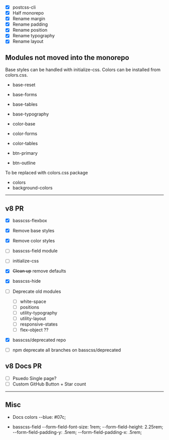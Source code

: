 
- [x] postcss-cli
- [x] Half monorepo
- [x] Rename margin
- [x] Rename padding
- [x] Rename position
- [x] Rename typography
- [x] Rename layout

## Modules not moved into the monorepo

Base styles can be handled with initialize-css. Colors can be installed from colors.css.

- base-reset
- base-forms
- base-tables
- base-typography

- color-base
- color-forms
- color-tables
- btn-primary
- btn-outline

To be replaced with colors.css package
- colors
- background-colors

---

## v8 PR
- [x] basscss-flexbox
- [x] Remove base styles
- [x] Remove color styles
- [ ] basscss-field module
- [ ] initialize-css
- [x] ~~Clean up~~ remove defaults
- [x] basscss-hide
- [ ] Deprecate old modules
  - [ ] white-space
  - [ ] positions
  - [ ] utility-typography
  - [ ] utility-layout
  - [ ] responsive-states
  - [ ] flex-object ??

- [x] basscss/deprecated repo

- [ ] npm deprecate all branches on basscss/deprecated

## v8 Docs PR
- [ ] Psuedo Single page?
- [ ] Custom GitHub Button + Star count

---

## Misc

- Docs colors
  --blue: #07c;

- basscss-field
  --form-field-font-size: 1rem;
  --form-field-height: 2.25rem;
  --form-field-padding-y: .5rem;
  --form-field-padding-x: .5rem;

